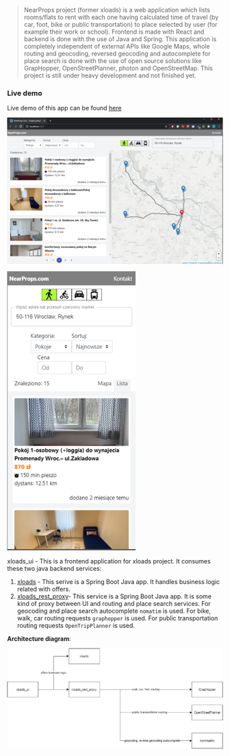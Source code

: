 >NearProps project (former xloads) is a web application which lists rooms/flats to rent with each one having calculated time of travel (by car, foot, bike or public transportation) to place selected by user (for example their work or school). Frontend is made with React and backend is done with the use of Java and Spring. This application is completely independent of external APIs like Google Maps, whole routing and geocoding, reversed geocoding and autocomplete for place search is done with the use of open source solutions like GrapHopper, OpenStreetPlanner, photon and OpenStreetMap. This project is still under heavy development and not finished yet.


### Live demo
Live demo of this app can be found [here](https://nearprops.netlify.app/)

<a href="https://github.com/slabiak/slabiak.github.io/blob/master/images/web.png?raw=true"><img src="https://github.com/slabiak/slabiak.github.io/blob/master/images/web.png?raw=true" width="600"></a>

<a href="https://github.com/slabiak/slabiak.github.io/blob/master/images/mobile.png?raw=true"><img src="https://github.com/slabiak/slabiak.github.io/blob/master/images/mobile.png?raw=true" width="300"></a>

xloads_ui - This is a frontend application for xloads project. It consumes these two java backend services:

1. [xloads](https://github.com/slabiak/xloads) - This serive is a Spring Boot Java app. It handles business logic related with offers.
2. [xloads_rest_proxy](https://github.com/slabiak/xloads_rest_proxy)- This service is a Spring Boot Java app. It is some kind of proxy between UI and routing and place search services. For geocoding and place search autocomplete `nomatim` is used. For bike, walk, car routing requests `graphopper` is used. For public transportation routing requests `OpenTripPlanner` is used.

**Architecture diagram**:

<a href="https://github.com/slabiak/slabiak.github.io/blob/master/images/xloads_arhcitecture.jpg?raw=true"><img src="https://github.com/slabiak/slabiak.github.io/blob/master/images/xloads_arhcitecture.jpg?raw=true"></a>
